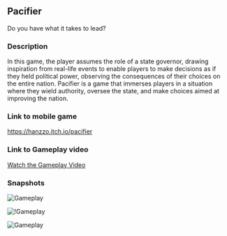 ## Pacifier

Do you have what it takes to lead?

### Description

In this game, the player assumes the role of a state governor, drawing inspiration from real-life events to enable players to make decisions as if they held political power, observing the consequences of their choices on the entire nation. 
Pacifier is a game that immerses players in a situation where they wield authority, oversee the state, and make choices aimed at improving the nation.

### Link to mobile game

https://hanzzo.itch.io/pacifier

### Link to Gameplay video

[Watch the Gameplay Video](https://drive.google.com/file/d/16KVvNj9SrN9fBz4RjSCzI2s1BFVFZm1l/view?usp=sharing)




### Snapshots

![Gameplay](https://img.itch.zone/aW1hZ2UvMjMxODY5OS8xMzczNjMzOS5wbmc=/original/6Y9edC.png)


![!Gameplay](https://img.itch.zone/aW1hZ2UvMjMxODY5OS8xMzczNjMzOC5wbmc=/original/aZ8BQP.png)


![Gameplay](https://img.itch.zone/aW1hZ2UvMjMxODY5OS8xMzczNjM0MC5wbmc=/original/19RXvq.png)


